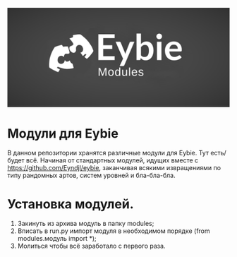 ![](https://raw.githubusercontent.com/Eyndjl/eybie-modules/main/logo.png)

# Модули для Eybie
В данном репозитории хранятся различные модули для Eybie. Тут есть/будет всё. Начиная от стандартных модулей, идущих вместе с https://github.com/Eyndjl/eybie, заканчивая всякими извращениями по типу рандомных артов, систем уровней и бла-бла-бла.

# Установка модулей.
1. Закинуть из архива модуль в папку modules;
2. Вписать в run.py импорт модуля в необходимом порядке (from modules.модуль import *);
3. Молиться чтобы всё заработало с первого раза.
